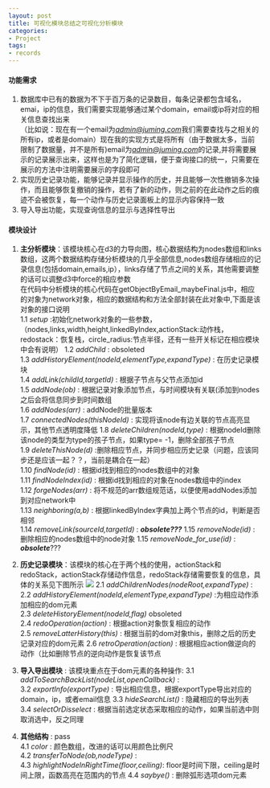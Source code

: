 ```yaml
---
layout: post  
title: 可视化模块总结之可视化分析模块  
categories: 
- Project
tags:
- records
---
```


#### 功能需求
1. 数据库中已有的数据为不下于百万条的记录数目，每条记录都包含域名，emai，ip的信息，我们需要实现能够通过某个domain，email或ip将对应的相关信息查找出来  
（比如说：现在有一个email为*admin@juming.com*我们需要查找与之相关的所有ip，或者是domain）现在我的实现方式是将所有（由于数据太多，当前限制了数据量，并不是所有)email为*admin@juming.com*的记录,并将需要展示的记录展示出来，这样也是为了简化逻辑，便于查询接口的统一，只需要在展示的方法中注明需要展示的字段即可  
2. 实现历史记录功能，能够记录并显示操作的历史，并且能够一次性撤销多次操作，而且能够恢复撤销的操作，若有了新的动作，则之前的在此动作之后的痕迹不会被恢复，每一个动作与历史记录面板上的显示内容保持一致
3. 导入导出功能，实现查询信息的显示与选择性导出

#### 模块设计
1. **主分析模块**：该模块核心在d3的力导向图，核心数据结构为nodes数组和links数组，这两个数据结构存储分析模块的几乎全部信息,nodes数组存储相应的记录信息(包括domain,emails,ip），links存储了节点之间的关系，其他需要调整的话可以调整d3中force的相应参数  
  在代码中分析模块的核心代码在getObjectByEmail_maybeFinal.js中，相应的对象为network对象，相应的数据结构和方法全部封装在此对象中,下面是该对象的接口说明  
1.1 *setup* :初始化network对象的一些参数，（nodes,links,width,height,linkedByIndex,actionStack:动作栈，redostack：恢复栈，circle_radius:节点半径，还有一些开关标记在相应模块中会有说明）
1.2 *addChild* : obsoleted  
1.3 *addHistoryElement(nodeId,elementType,expandType)* : 在历史记录模块  
1.4 *addLink(childId,targetId)* : 根据子节点与父节点添加id  
1.5 *addNode(ob)* : 根据记录对象添加节点，与时间模块有关联(添加到nodes之后会将信息同步到时间数组  
1.6 *addNodes(arr)* : addNode的批量版本  
1.7 *connectedNodes(thisNodeId)* : 实现将该node有边关联的节点高亮显示，其他节点透明度降低
1.8 *deleteChildren(nodeId,type)* : 根据nodeId删除该node的类型为type的孩子节点，如果type= -1，删除全部孩子节点  
1.9 *deleteThisNode(d)* :删除相应节点，并同步相应历史记录（问题，应该同步还是应该一起？？，当前是耦合在一起）  
1.10 *findNode(id)* : 根据id找到相应的nodes数组中的对象  
1.11 *findNodeIndex(id)* : 根据id找到相应的对象在nodes数组中的index  
1.12 *forgeNodes(arr)* : 将不规范的arr数组规范话，以便使用addNodes添加到对应network中  
1.13 *neighboring(a,b)* : 根据linkedByIndex字典加上两个节点的id，判断是否相邻  
1.14 *removeLink(sourceId,targetId)* : ***obsolete???***
1.15 *removeNode(id)* : 删除相应的nodes数组中的node对象
1.15 *removeNode_for_use(id)* : ***obsolete***???

2. **历史记录模块**：该模块的核心在于两个栈的使用，actionStack和redoStack，actionStack存储动作信息，redoStack存储需要恢复的信息，具体的关系见下图所示
![](http://ww3.sinaimg.cn/mw690/bf0e799bjw1fbg5kes584j20lb0g5aec.jpg)
2.1 *addChildrenNodes(nodeRoot,expandType)* :   
2.2 *addHistoryElement(nodeId,elementType,expandType)* :为相应动作添加相应的dom元素  
2.3 *deleteHistoryElement(nodeId,flag)* obsoleted  
2.4 *redoOperation(action)* : 根据action对象恢复相应的动作  
2.5 *removeLatterHistory(this)* : 根据当前的dom对象this，删除之后的历史记录对应的dom元素
2.6 *retroOperation(action)* : 根据相应action做逆向的动作（比如删除节点的逆向动作是恢复该节点

3. **导入导出模块** : 该模块重点在于dom元素的各种操作:
3.1 *addToSearchBackList(nodeList,openCallback)* :  
3.2 *exportInfo(exportType)* : 导出相应信息，根据exportType导出对应的domain，ip，或者email信息
3.3 *hideSearchList()* : 隐藏相应的导出列表
3.4 *selectOrDisselect* : 根据当前选定状态采取相应的动作，如果当前选中则取消选中，反之同理

4. **其他结构** : pass  
4.1 *color* : 颜色数组，改进的话可以用颜色比例尺  
4.2 *transferToNode(ob,nodeType)* :   
4.3 *highlightNodeInRightTime(floor,ceiling)*: floor是时间下限，ceiling是时间上限，函数高亮在范围内的节点
4.4 *saybye()* : 删除弧形选项dom元素
